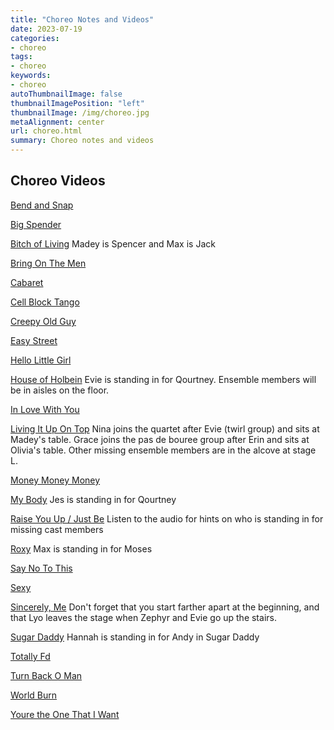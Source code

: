 ```yaml
---
title: "Choreo Notes and Videos"
date: 2023-07-19
categories:
- choreo
tags:
- choreo
keywords:
- choreo
autoThumbnailImage: false
thumbnailImagePosition: "left"
thumbnailImage: /img/choreo.jpg
metaAlignment: center
url: choreo.html
summary: Choreo notes and videos
---
```


## Choreo Videos

[Bend and Snap](../video/BendAndSnap.MOV)

[Big Spender](../video/BigSpender.mp4)

[Bitch of Living](../video/BitchOfLiving_Choreo.MOV) 
Madey is Spencer and Max is Jack

[Bring On The Men](../video/BringontheMen.mp4)

[Cabaret](../video/cabaret_choreo.MOV)

[Cell Block Tango](../video/CellBlock_Choreo.MOV)

[Creepy Old Guy](../video/creepyOldGuy.MOV)

[Easy Street](../video/easyStreet_choreo.MOV)

[Hello Little Girl](../video/HelloLittleGirl.MOV)

[House of Holbein](../video/HouseOfHolbein_CHOREO.MOV) Evie is standing in for Qourtney. Ensemble members will be in aisles on the floor.

[In Love With You](../video/InLoveWithYou.mp4)

[Living It Up On Top](../video/LivingItUp_Choreo.MOV) Nina joins the quartet after Evie (twirl group) and sits at Madey's table. Grace joins the pas de bouree group after Erin and sits at Olivia's table. Other missing ensemble members are in the alcove at stage L.

[Money Money Money](../video/moneymoneymoney_choreo.MOV)

[My Body](../video/MyBody.mp4) Jes is standing in for Qourtney


[Raise You Up / Just Be](../video/raiseYouUpChoreo.MOV) Listen to the audio for hints on who is standing in for missing cast members

[Roxy](../video/Roxy_Choreo.MOV) Max is standing in for Moses

[Say No To This](../video/SayNoToThis_Choreo.MOV)

[Sexy](../video/Sexy.MOV)

[Sincerely, Me](../video/SincerelyMe_Choreo.MOV) Don't forget that you start farther apart at the beginning, and that Lyo leaves the stage when Zephyr and Evie go up the stairs.

[Sugar Daddy](../video/SugarDaddy.mp4) Hannah is standing in for Andy in Sugar Daddy

[Totally Fd](../video/TotallyFed.mov)

[Turn Back O Man](../video/turnBackOMan_choreo.mov)

[World Burn](../video/WorldBurn.mp4)

[Youre the One That I Want](../video/YoureTheOneThatIWant_Choreo.MOV)

